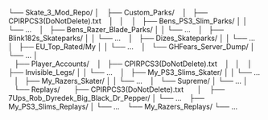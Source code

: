└── Skate_3_Mod_Repo/
    │
    ├── Custom_Parks/
    │   ├── CPIRPCS3(DoNotDelete).txt
    │   │
    │   ├── Bens_PS3_Slim_Parks/
    │   │   └── ...
    │   ├── Bens_Razer_Blade_Parks/
    │   │   └── ...
    │   ├── Blink182s_Skateparks/
    │   │   └── ...
    │   ├── Dizes_Skateparks/
    │   │   └── ...
    │   ├── EU_Top_Rated/My
    │   │   └── ...
    │   └── GHFears_Server_Dump/
    │       └── ...
    │     
    ├── Player_Accounts/
    │   ├── CPIRPCS3(DoNotDelete).txt
    │   │
    │   ├── Invisible_Legs/
    │   │   └── ...
    │   ├── My_PS3_Slims_Skater/
    │   │   └── ...
    │   ├── My_Razers_Skater/
    │   │   └── ...
    │   └── Supreme/
    │       └── ...
    │      
    └── Replays/
        ├── CPIRPCS3(DoNotDelete).txt
        │
        ├── 7Ups_Rob_Dyredek_Big_Black_Dr_Pepper/
        │   └── ...
        ├── My_PS3_Slims_Replays/
        │   └── ...
        └── My_Razers_Replays/
            └── ...